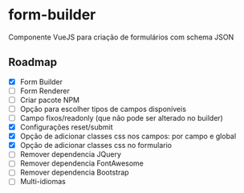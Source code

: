# form-builder

Componente VueJS para criação de formulários com schema JSON

## Roadmap
- [x] Form Builder
- [ ] Form Renderer
- [ ] Criar pacote NPM
- [ ] Opção para escolher tipos de campos disponíveis
- [ ] Campo fixos/readonly (que não pode ser alterado no builder)
- [X] Configurações reset/submit
- [X] Opção de adicionar classes css nos campos: por campo e global
- [X] Opção de adicionar classes css no formulario
- [ ] Remover dependencia JQuery
- [ ] Remover dependencia FontAwesome
- [ ] Remover dependencia Bootstrap
- [ ] Multi-idiomas
